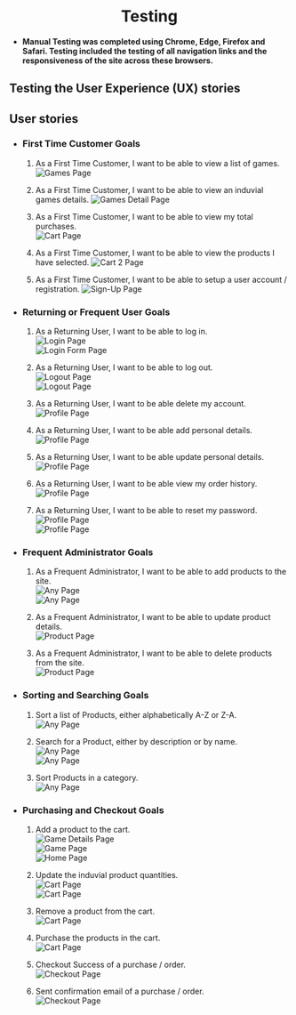 <h1 align="center">Testing</h1> 

- #### Manual Testing was completed using Chrome, Edge, Firefox and Safari. Testing included the testing of all navigation links and the responsiveness of the site across these browsers. 

## Testing the User Experience (UX) stories
## User stories
 -   ### First Time Customer Goals
       1. As a First Time Customer, I want to be able to view a list of games.
            ![Games Page](readme_images/games.png)<br>

       2. As a First Time Customer, I want to be able to view an induvial games details.
            ![Games Detail Page](readme_images/game_details.png)<br>

       3. As a First Time Customer, I want to be able to view my total purchases.<br>
            ![Cart Page](readme_images/admin_login.png)<br>

       4. As a First Time Customer, I want to be able to view the products I have selected.
            ![Cart 2 Page](readme_images/cart.png)<br>

       5. As a First Time Customer, I want to be able to setup a user account / registration.
            ![Sign-Up Page](readme_images/regsiter.png)<br>
 
 -   ### Returning or Frequent User Goals
       1. As a Returning User, I want to be able to log in.<br>
            ![Login Page](readme_images/signed_out.png)<br>
            ![Login Form Page](readme_images/sign-in.png)

       2. As a Returning User, I want to be able to log out.<br>
            ![Logout Page](readme_images/admin_login.png)<br>
            ![Logout Page](readme_images/sign-out.PNG)

       3. As a Returning User, I want to be able delete my account.<br>
            ![Profile Page](readme_images/profile.png)

       4. As a Returning User, I want to be able add personal details.<br>
            ![Profile Page](readme_images/profile.png)

       5. As a Returning User, I want to be able update personal details.<br>
            ![Profile Page](readme_images/profile.png)

       6. As a Returning User, I want to be able view my order history.<br>
            ![Profile Page](readme_images/order_history.png)
      
       7. As a Returning User, I want to be able to reset my password.<br>
            ![Profile Page](readme_images/sign-in.png)<br>
            ![Profile Page](readme_images/forgot_password.png)
 
 -   ### Frequent Administrator Goals
       1. As a Frequent Administrator, I want to be able to add products to the site.<br>
            ![Any Page](readme_images/admin_login.png)<br>
            ![Any Page](readme_images/add_game.png)

       2. As a Frequent Administrator, I want to be able to update product details.<br>
            ![Product Page](readme_images/game_details.png)

       3. As a Frequent Administrator, I want to be able to delete products from the site.<br>
            ![Product Page](readme_images/games.png)
 
 -   ### Sorting and Searching Goals
       1. Sort a list of Products, either alphabetically A-Z or Z-A.<br>
            ![Any Page](readme_images/sorting.png)

       2. Search for a Product, either by description or by name. <br>
            ![Any Page](readme_images/game_filters.PNG)<br>
            ![Any Page](readme_images/search_bar.png)

       3. Sort Products in a category.<br>
            ![Any Page](readme_images/categories.png)

 -   ### Purchasing and Checkout Goals
       1. Add a product to the cart.<br>
            ![Game Details Page](readme_images/game_details.png)<br>
            ![Game Page](readme_images/games.png)<br>
            ![Home Page](readme_images/full_games.png)

       2. Update the induvial product quantities.<br>
            ![Cart Page](readme_images/game_details.png)<br>
            ![Cart Page](readme_images/cart.png)

       3. Remove a product from the cart.<br>
            ![Cart Page](readme_images/cart.png)

       4. Purchase the products in the cart.<br>
            ![Cart Page](readme_images/checkout.png)
      
       5. Checkout Success of a purchase / order.<br>
            ![Checkout Page](readme_images/success_checkout.png)

       6. Sent confirmation email of a purchase / order.<br>
            ![Checkout Page](readme_images/confirmation_email.png)
